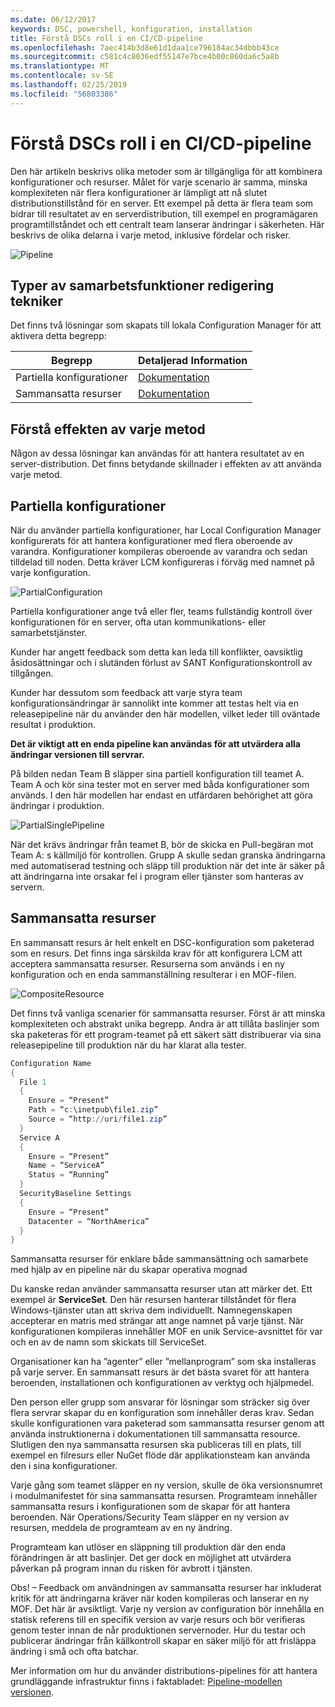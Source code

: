 ```yaml
---
ms.date: 06/12/2017
keywords: DSC, powershell, konfiguration, installation
title: Förstå DSCs roll i en CI/CD-pipeline
ms.openlocfilehash: 7aec414b3d8e61d1daa1ce796184ac34dbbb43ce
ms.sourcegitcommit: c581c4c8036edf55147e7bce4b00c860da6c5a8b
ms.translationtype: MT
ms.contentlocale: sv-SE
ms.lasthandoff: 02/25/2019
ms.locfileid: "56803386"
---
```

# <a name="understanding-dscs-role-in-a-cicd-pipeline"></a>Förstå DSCs roll i en CI/CD-pipeline

Den här artikeln beskrivs olika metoder som är tillgängliga för att kombinera konfigurationer och resurser.
Målet för varje scenario är samma, minska komplexiteten när flera konfigurationer är lämpligt att nå slutet distributionstillstånd för en server.
Ett exempel på detta är flera team som bidrar till resultatet av en serverdistribution, till exempel en programägaren programtillståndet och ett centralt team lanserar ändringar i säkerheten.
Här beskrivs de olika delarna i varje metod, inklusive fördelar och risker.

![Pipeline](../images/Pipeline.jpg)

## <a name="types-of-collaborative-authoring-techniques"></a>Typer av samarbetsfunktioner redigering tekniker

Det finns två lösningar som skapats till lokala Configuration Manager för att aktivera detta begrepp:

| Begrepp | Detaljerad Information
|-|-
| Partiella konfigurationer | [Dokumentation](../pull-server/partialConfigs.md)
| Sammansatta resurser | [Dokumentation](../resources/authoringResourceComposite.md)

## <a name="understanding-the-impact-of-each-approach"></a>Förstå effekten av varje metod

Någon av dessa lösningar kan användas för att hantera resultatet av en server-distribution.
Det finns betydande skillnader i effekten av att använda varje metod.

## <a name="partial-configurations"></a>Partiella konfigurationer

När du använder partiella konfigurationer, har Local Configuration Manager konfigurerats för att hantera konfigurationer med flera oberoende av varandra.
Konfigurationer kompileras oberoende av varandra och sedan tilldelad till noden.
Detta kräver LCM konfigureras i förväg med namnet på varje konfiguration.

![PartialConfiguration](../images/PartialConfiguration.jpg)

Partiella konfigurationer ange två eller fler, teams fullständig kontroll över konfigurationen för en server, ofta utan kommunikations- eller samarbetstjänster.

Kunder har angett feedback som detta kan leda till konflikter, oavsiktlig åsidosättningar och i slutänden förlust av SANT Konfigurationskontroll av tillgången.

Kunder har dessutom som feedback att varje styra team konfigurationsändringar är sannolikt inte kommer att testas helt via en releasepipeline när du använder den här modellen, vilket leder till oväntade resultat i produktion.

**Det är viktigt att en enda pipeline kan användas för att utvärdera alla ändringar versionen till servrar.**

På bilden nedan Team B släpper sina partiell konfiguration till teamet A. Team A och kör sina tester mot en server med båda konfigurationer som används.
I den här modellen har endast en utfärdaren behörighet att göra ändringar i produktion.

![PartialSinglePipeline](../images/PartialSinglePipeline.jpg)

När det krävs ändringar från teamet B, bör de skicka en Pull-begäran mot Team A: s källmiljö för kontrollen.
Grupp A skulle sedan granska ändringarna med automatiserad testning och släpp till produktion när det inte är säker på att ändringarna inte orsakar fel i program eller tjänster som hanteras av servern.

## <a name="composite-resources"></a>Sammansatta resurser

En sammansatt resurs är helt enkelt en DSC-konfiguration som paketerad som en resurs.
Det finns inga särskilda krav för att konfigurera LCM att acceptera sammansatta resurser.
Resurserna som används i en ny konfiguration och en enda sammanställning resulterar i en MOF-filen.

![CompositeResource](../images/CompositeResource.jpg)

Det finns två vanliga scenarier för sammansatta resurser.
Först är att minska komplexiteten och abstrakt unika begrepp.
Andra är att tillåta baslinjer som ska paketeras för ett program-teamet på ett säkert sätt distribuerar via sina releasepipeline till produktion när du har klarat alla tester.

```PowerShell
Configuration Name
{
  File 1
  {
    Ensure = “Present”
    Path = “c:\inetpub\file1.zip”
    Source = “http://uri/file1.zip”
  }
  Service A
  {
    Ensure = “Present”
    Name = “ServiceA”
    Status = “Running”
  }
  SecurityBaseline Settings
  {
    Ensure = “Present”
    Datacenter = “NorthAmerica”
  }
}
```

Sammansatta resurser för enklare både sammansättning och samarbete med hjälp av en pipeline när du skapar operativa mognad

Du kanske redan använder sammansatta resurser utan att märker det.
Ett exempel är **ServiceSet**.
Den här resursen hanterar tillståndet för flera Windows-tjänster utan att skriva dem individuellt.
Namnegenskapen accepterar en matris med strängar att ange namnet på varje tjänst.
När konfigurationen kompileras innehåller MOF en unik Service-avsnittet för var och en av de namn som skickats till ServiceSet.

Organisationer kan ha ”agenter” eller ”mellanprogram” som ska installeras på varje server.
En sammansatt resurs är det bästa svaret för att hantera beroenden, installationen och konfigurationen av verktyg och hjälpmedel.

Den person eller grupp som ansvarar för lösningar som sträcker sig över flera servrar skapar du en konfiguration som innehåller deras krav.
Sedan skulle konfigurationen vara paketerad som sammansatta resurser genom att använda instruktionerna i dokumentationen till sammansatta resource.
Slutligen den nya sammansatta resursen ska publiceras till en plats, till exempel en filresurs eller NuGet flöde där applikationsteam kan använda den i sina konfigurationer.

Varje gång som teamet släpper en ny version, skulle de öka versionsnumret i modulmanifestet för sina sammansatta resursen.
Programteam innehåller sammansatta resurs i konfigurationen som de skapar för att hantera beroenden.
När Operations/Security Team släpper en ny version av resursen, meddela de programteam av en ny ändring.

Programteam kan utlöser en släppning till produktion där den enda förändringen är att baslinjer.
Det ger dock en möjlighet att utvärdera påverkan på program innan du risken för avbrott i tjänsten.

Obs! – Feedback om användningen av sammansatta resurser har inkluderat kritik för att ändringarna kräver när koden kompileras och lanserar en ny MOF.
Det här är avsiktligt.
Varje ny version av configuration bör innehålla en statisk referens till en specifik version av varje resurs och bör verifieras genom tester innan de når produktionen servernoder.
Hur du testar och publicerar ändringar från källkontroll skapar en säker miljö för att frisläppa ändring i små och ofta batchar.

Mer information om hur du använder distributions-pipelines för att hantera grundläggande infrastruktur finns i faktabladet: [Pipeline-modellen versionen](../further-reading/whitepapers.md).
